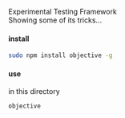 Experimental Testing Framework <br />
Showing some of its tricks...<br />

#### install
```bash
sudo npm install objective -g
```

#### use
in this directory
```
objective
```
